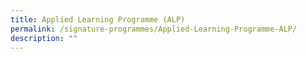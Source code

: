 ```yaml
---
title: Applied Learning Programme (ALP)
permalink: /signature-programmes/Applied-Learning-Programme-ALP/
description: ""
---
```

